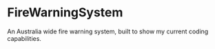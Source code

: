 # FireWarningSystem
An Australia wide fire warning system, built to show my current coding capabilities. 
